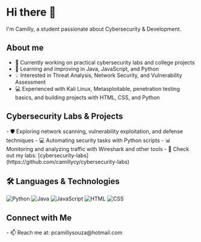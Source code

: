 <h1>Hi there 👋</h1>
<p>I'm Camilly, a student passionate about Cybersecurity & Development.</p>

<h2>About me</h2>

- 🔭 Currently working on practical cybersecurity labs and college projects
- 🌱 Learning and improving in Java, JavaScript, and Python
- 💡 Interested in Threat Analysis, Network Security, and Vulnerability Assessment
- 💻 Experienced with Kali Linux, Metasploitable, penetration testing basics, and building projects with HTML, CSS, and Python

<h2>Cybersecurity Labs & Projects</h2>
- 🛡️ Exploring network scanning, vulnerability exploitation, and defense techniques
- 💻 Automating security tasks with Python scripts
- 📊 Monitoring and analyzing traffic with Wireshark and other tools
- 🔗 Check out my labs: [cybersecurity-labs](https://github.com/camillycy/cybersecurity-labs)
  
<h2>🛠️ Languages & Technologies </h2>

![Python](https://img.shields.io/badge/Python-3776AB?style=flat-square&logo=python&logoColor=white) ![Java](https://img.shields.io/badge/Java-007396?style=flat-square&logo=java&logoColor=white) ![JavaScript](https://img.shields.io/badge/JavaScript-F7DF1E?style=flat-square&logo=javascript&logoColor=black) ![HTML](https://img.shields.io/badge/HTML5-E34F26?style=flat-square&logo=html5&logoColor=white) ![CSS](https://img.shields.io/badge/CSS3-1572B6?style=flat-square&logo=css3&logoColor=white)  

<h2>Connect with Me</h2>
- 📫 Reach me at: pcamillysouza@hotmail.com
